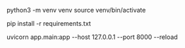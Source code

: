 python3 -m venv venv source venv/bin/activate 

pip install -r requirements.txt 

uvicorn app.main:app --host 127.0.0.1 --port 8000 --reload
